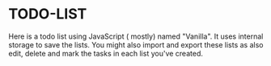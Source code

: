 # TODO-LIST
Here is a todo list using JavaScript ( mostly) named "Vanilla". It uses internal storage to save the lists. You might also import and export these lists as also edit, delete and mark the tasks in each list you've created.
